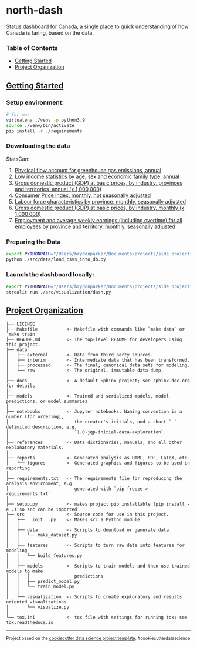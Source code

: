 north-dash
==============================

Status dashboard for Canada, a single place to quick understanding of how Canada is faring, based on the data.

### Table of Contents
- [Getting Started](#get-started)
- [Project Organization](#project-organization)

## [Getting Started](#get-started)

### Setup environment:
```sh
# for mac
virtualenv ./venv -p python3.9
source ./venv/bin/activate
pip install -r ./requirements
```

### Downloading the data

StatsCan:
1. [Physical flow account for greenhouse gas emissions, annual](https://www150.statcan.gc.ca/t1/tbl1/en/tv.action?pid=3810009701)
2. [Low income statistics by age, sex and economic family type, annual](https://www150.statcan.gc.ca/t1/tbl1/en/tv.action?pid=1110013501)
3. [Gross domestic product (GDP) at basic prices, by industry, provinces and territories, annual (x 1,000,000)](https://www150.statcan.gc.ca/t1/tbl1/en/tv.action?pid=3610040201)
4. [Consumer Price Index, monthly, not seasonally adjusted](https://www150.statcan.gc.ca/t1/tbl1/en/tv.action?pid=1810000401)
5. [Labour force characteristics by province, monthly, seasonally adjusted](https://www150.statcan.gc.ca/t1/tbl1/en/tv.action?pid=1410028703)
6. [Gross domestic product (GDP) at basic prices, by industry, monthly (x 1,000,000)](https://www150.statcan.gc.ca/t1/tbl1/en/tv.action?pid=3610043401)
7. [Employment and average weekly earnings (including overtime) for all employees by province and territory, monthly, seasonally adjusted](https://www150.statcan.gc.ca/t1/tbl1/en/tv.action?pid=1410022301&pickMembers%5B0%5D=2.2&pickMembers%5B1%5D=3.1&cubeTimeFrame.startMonth=07&cubeTimeFrame.startYear=2021&cubeTimeFrame.endMonth=11&cubeTimeFrame.endYear=2021&referencePeriods=20210701%2C20211101)

### Preparing the Data
```sh
export PYTHONPATH="/Users/brydonparker/Documents/projects/side_projects/north-dash" # change to top of this repo 
python ./src/data/load_csvs_into_db.py

```

### Launch the dashboard locally:
```sh
export PYTHONPATH="/Users/brydonparker/Documents/projects/side_projects/north-dash" # change to top of this repo on your mac
strealit run ./src/visualization/dash.py
```

## [Project Organization](#project-organization)

    ├── LICENSE
    ├── Makefile           <- Makefile with commands like `make data` or `make train`
    ├── README.md          <- The top-level README for developers using this project.
    ├── data
    │   ├── external       <- Data from third party sources.
    │   ├── interim        <- Intermediate data that has been transformed.
    │   ├── processed      <- The final, canonical data sets for modeling.
    │   └── raw            <- The original, immutable data dump.
    │
    ├── docs               <- A default Sphinx project; see sphinx-doc.org for details
    │
    ├── models             <- Trained and serialized models, model predictions, or model summaries
    │
    ├── notebooks          <- Jupyter notebooks. Naming convention is a number (for ordering),
    │                         the creator's initials, and a short `-` delimited description, e.g.
    │                         `1.0-jqp-initial-data-exploration`.
    │
    ├── references         <- Data dictionaries, manuals, and all other explanatory materials.
    │
    ├── reports            <- Generated analysis as HTML, PDF, LaTeX, etc.
    │   └── figures        <- Generated graphics and figures to be used in reporting
    │
    ├── requirements.txt   <- The requirements file for reproducing the analysis environment, e.g.
    │                         generated with `pip freeze > requirements.txt`
    │
    ├── setup.py           <- makes project pip installable (pip install -e .) so src can be imported
    ├── src                <- Source code for use in this project.
    │   ├── __init__.py    <- Makes src a Python module
    │   │
    │   ├── data           <- Scripts to download or generate data
    │   │   └── make_dataset.py
    │   │
    │   ├── features       <- Scripts to turn raw data into features for modeling
    │   │   └── build_features.py
    │   │
    │   ├── models         <- Scripts to train models and then use trained models to make
    │   │   │                 predictions
    │   │   ├── predict_model.py
    │   │   └── train_model.py
    │   │
    │   └── visualization  <- Scripts to create exploratory and results oriented visualizations
    │       └── visualize.py
    │
    └── tox.ini            <- tox file with settings for running tox; see tox.readthedocs.io


--------

<p><small>Project based on the <a target="_blank" href="https://drivendata.github.io/cookiecutter-data-science/">cookiecutter data science project template</a>. #cookiecutterdatascience</small></p>
